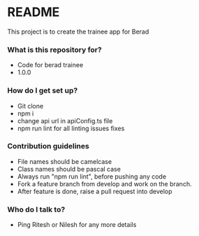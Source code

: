 # README #

This project is to create the trainee app for Berad

### What is this repository for? ###

* Code for berad trainee
* 1.0.0

### How do I get set up? ###

* Git clone
* npm i
* change api url in apiConfig.ts file
* npm run lint for all linting issues fixes

### Contribution guidelines ###

* File names should be camelcase
* Class names should be pascal case
* Always run "npm run lint", before pushing any code
* Fork a feature branch from develop and work on the branch.
* After feature is done, raise a pull request into develop

### Who do I talk to? ###

* Ping Ritesh or Nilesh for any more details